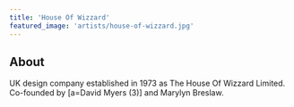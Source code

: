 ```yaml
---
title: 'House Of Wizzard'
featured_image: 'artists/house-of-wizzard.jpg'
---
```


## About

UK design company established in 1973 as The House Of Wizzard Limited. Co-founded by [a=David Myers (3)] and Marylyn Breslaw.
